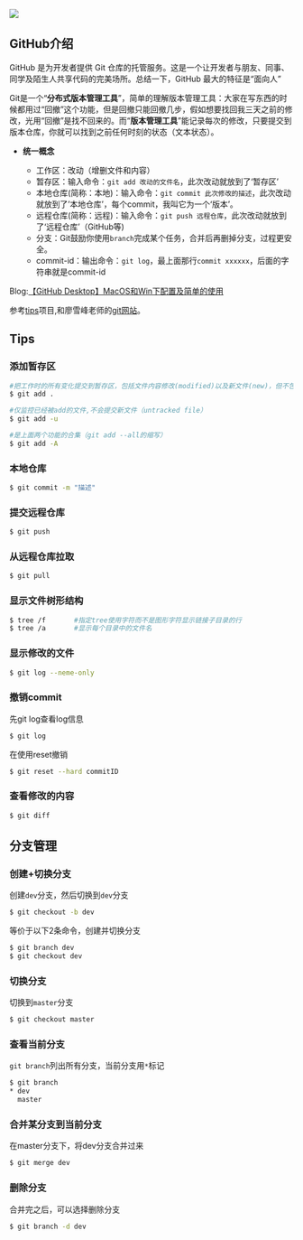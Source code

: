 ﻿![](http://oo8jzybo8.bkt.clouddn.com/hello-github.jpg)

## GitHub介绍
GitHub 是为开发者提供 Git 仓库的托管服务。这是一个让开发者与朋友、同事、同学及陌生人共享代码的完美场所。总结一下，GitHub 最大的特征是“面向人”

Git是一个“**分布式版本管理工具**”，简单的理解版本管理工具：大家在写东西的时候都用过“回撤”这个功能，但是回撤只能回撤几步，假如想要找回我三天之前的修改，光用“回撤”是找不回来的。而“**版本管理工具**”能记录每次的修改，只要提交到版本仓库，你就可以找到之前任何时刻的状态（文本状态）。

* **统一概念**

    * 工作区：改动（增删文件和内容）
    * 暂存区：输入命令：`git add 改动的文件名`，此次改动就放到了‘暂存区’
    * 本地仓库(简称：本地)：输入命令：`git commit 此次修改的描述`，此次改动就放到了’本地仓库’，每个commit，我叫它为一个‘版本’。
    * 远程仓库(简称：远程)：输入命令：`git push 远程仓库`，此次改动就放到了‘远程仓库’（GitHub等)
    * 分支：Git鼓励你使用`branch`完成某个任务，合并后再删掉分支，过程更安全。
    * commit-id：输出命令：`git log`，最上面那行`commit xxxxxx`，后面的字符串就是commit-id

Blog:[【GitHub Desktop】MacOS和Win下配置及简单的使用](http://www.cnblogs.com/SeekHit/p/6257451.html)

参考[tips](https://github.com/git-tips/tips)项目,和廖雪峰老师的[git网站](http://www.liaoxuefeng.com/wiki/0013739516305929606dd18361248578c67b8067c8c017b000)。

## Tips
### 添加暂存区
```sh
#把工作时的所有变化提交到暂存区，包括文件内容修改(modified)以及新文件(new)，但不包括被删除的文件。
$ git add .   

#仅监控已经被add的文件,不会提交新文件（untracked file）
$ git add -u

#是上面两个功能的合集（git add --all的缩写）
$ git add -A
```

### 本地仓库
```sh
$ git commit -m "描述"
```

### 提交远程仓库
```sh
$ git push
```

### 从远程仓库拉取
```sh
$ git pull
```

### 显示文件树形结构
```sh
$ tree /f		#指定tree使用字符而不是图形字符显示链接子目录的行
$ tree /a		#显示每个目录中的文件名
```

### 显示修改的文件
```sh
$ git log --neme-only
```

### 撤销commit
先git log查看log信息
```sh
$ git log
```
在使用reset撤销
```sh
$ git reset --hard commitID
```

### 查看修改的内容
```sh
$ git diff
```

## 分支管理
### 创建+切换分支
创建`dev`分支，然后切换到`dev`分支
```sh
$ git checkout -b dev
```
等价于以下2条命令，创建并切换分支
```sh
$ git branch dev
$ git checkout dev
```
### 切换分支
切换到`master`分支
```sh
$ git checkout master
```
### 查看当前分支
`git branch`列出所有分支，当前分支用`*`标记
```sh
$ git branch
* dev
  master
```
### 合并某分支到当前分支
在master分支下，将dev分支合并过来
```sh
$ git merge dev
```

### 删除分支
合并完之后，可以选择删除分支
```sh
$ git branch -d dev
```

